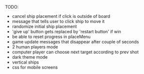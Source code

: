 TODO:

-   cancel ship placement if click is outside of board
-   message that tells user to click ship to move it
-   randomize initial ship placement
-   'give up' button gets replaced by 'restart button' if win
-   be able to reset progress in placeMenu
-   game update messages that disappear after couple of seconds
-   2 human players mode
-   computer player can choose next target according to prev shot
-   dark theme mode
-   vertical ships
-   css for mobile screens
